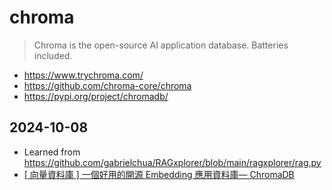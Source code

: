 # chroma

> Chroma is the open-source AI application database. Batteries included.

- https://www.trychroma.com/
- https://github.com/chroma-core/chroma
- https://pypi.org/project/chromadb/

## 2024-10-08

- Learned from https://github.com/gabrielchua/RAGxplorer/blob/main/ragxplorer/rag.py
- [[ 向量資料庫 ] 一個好用的開源 Embedding 應用資料庫— ChromaDB](https://medium.com/@simon3458/chromadb-introduction-27ed114d8d1d)